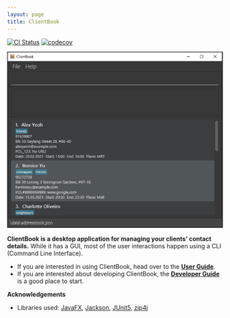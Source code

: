 ```yaml
---
layout: page
title: ClientBook
---
```


[![CI Status](https://github.com/se-edu/addressbook-level3/workflows/Java%20CI/badge.svg)](https://github.com/AY2021S2-CS2103T-W15-2/tp/actions)
[![codecov](https://codecov.io/gh/AY2021S2-CS2103T-W15-2/tp/branch/master/graph/badge.svg?token=ALm93E5HmQ)](https://codecov.io/gh/AY2021S2-CS2103T-W15-2/tp)

![Ui](images/Ui.png)

**ClientBook is a desktop application for managing your clients' contact details.** While it has a GUI, most of the user interactions happen using a CLI (Command Line Interface).

* If you are interested in using ClientBook, head over to the [**User Guide**](https://ay2021s2-cs2103t-w15-2.github.io/tp/UserGuide.html).
* If you are interested about developing ClientBook, the [**Developer Guide**](https://ay2021s2-cs2103t-w15-2.github.io/tp/DeveloperGuide.html) is a good place to start.


**Acknowledgements**

* Libraries used: [JavaFX](https://openjfx.io/), [Jackson](https://github.com/FasterXML/jackson), [JUnit5](https://github.com/junit-team/junit5), [zip4j](https://github.com/srikanth-lingala/zip4j)
